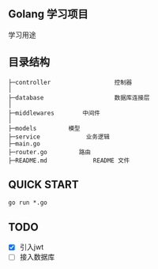 ## Golang 学习项目
学习用途

## 目录结构
~~~
├─controller                  控制器
│
├─database               	  数据库连接层
│
├─middlewares        中间件
│
├─models         模型
├─service             业务逻辑
├─main.go
├─router.go         路由
├─README.md             README 文件
~~~

## QUICK START
	go run *.go

## TODO

- [x] 引入jwt
- [ ] 接入数据库